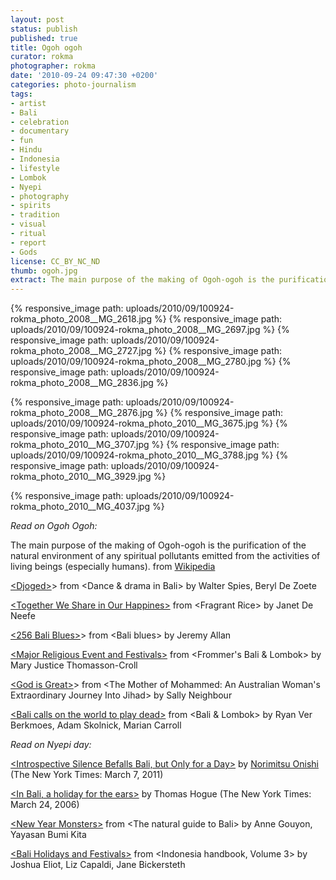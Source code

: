 ```yaml
---
layout: post
status: publish
published: true
title: Ogoh ogoh
curator: rokma
photographer: rokma
date: '2010-09-24 09:47:30 +0200'
categories: photo-journalism
tags:
- artist
- Bali
- celebration
- documentary
- fun
- Hindu
- Indonesia
- lifestyle
- Lombok
- Nyepi
- photography
- spirits
- tradition
- visual
- ritual
- report
- Gods
license: CC_BY_NC_ND
thumb: ogoh.jpg
extract: The main purpose of the making of Ogoh-ogoh is the purification of the natural environment of any spiritual pollutants emitted from the activities of living beings (especially humans).
---
```



{% responsive_image path: uploads/2010/09/100924-rokma_photo_2008__MG_2618.jpg %}
{% responsive_image path: uploads/2010/09/100924-rokma_photo_2008__MG_2697.jpg %}
{% responsive_image path: uploads/2010/09/100924-rokma_photo_2008__MG_2727.jpg %}
{% responsive_image path: uploads/2010/09/100924-rokma_photo_2008__MG_2780.jpg %}
{% responsive_image path: uploads/2010/09/100924-rokma_photo_2008__MG_2836.jpg %}

{% responsive_image path: uploads/2010/09/100924-rokma_photo_2008__MG_2876.jpg %}
{% responsive_image path: uploads/2010/09/100924-rokma_photo_2010__MG_3675.jpg %}
{% responsive_image path: uploads/2010/09/100924-rokma_photo_2010__MG_3707.jpg %}
{% responsive_image path: uploads/2010/09/100924-rokma_photo_2010__MG_3788.jpg %}
{% responsive_image path: uploads/2010/09/100924-rokma_photo_2010__MG_3929.jpg %}

{% responsive_image path: uploads/2010/09/100924-rokma_photo_2010__MG_4037.jpg %}

_Read on Ogoh Ogoh:_

The main purpose of the making of Ogoh-ogoh is the purification of the natural environment of any spiritual pollutants emitted from the activities of living beings (especially humans).  from <a target="_blank" href="http://en.wikipedia.org/wiki/Ogoh-ogoh" rel="nofollow">Wikipedia</a>

<a href="http://books.google.com/books?id=zZ_Zk_E1lG0C&lpg=PA243&dq=ogoh%20ogoh&pg=PA243#v=onepage&q=ogoh%20ogoh&f=false" target="_blank">&lt;Djoged&gt;</a>&gt; from &lt;Dance &amp; drama in Bali&gt; by Walter Spies, Beryl De Zoete

<a href="http://books.google.com/books?id=9_FR9UgpaRIC&lpg=PA141&dq=ogoh%20ogoh&pg=PA141#v=onepage&q=ogoh%20ogoh&f=false" target="_blank">&lt;Together We Share in Our Happines&gt;</a> from &lt;Fragrant Rice&gt; by Janet De Neefe

<a href="http://books.google.com/books?id=dpUMTUnGtjIC&lpg=PA256&dq=ogoh%20ogoh&pg=PA256#v=onepage&q=ogoh%20ogoh&f=false" target="_blank">&lt;256 Bali Blues&gt;</a>&gt; from &lt;Bali blues&gt; by Jeremy Allan

<a href="http://books.google.com/books?id=-SdPoFp5WY0C&lpg=PA32&dq=ogoh%20ogoh&pg=PA32#v=onepage&q=ogoh%20ogoh&f=false" target="_blank">&lt;Major Religious Event and Festivals&gt;</a> from &lt;Frommer's Bali & Lombok&gt; by Mary Justice Thomasson-Croll

<a href="http://books.google.com/books?id=Lw_pNuHejjAC&lpg=PA49&dq=ogoh%20ogoh&pg=PA49#v=onepage&q=ogoh%20ogoh&f=false" target="_blank">&lt;God is Great&gt;</a>&gt; from &lt;The Mother of Mohammed: An Australian Woman's Extraordinary Journey Into Jihad&gt; by Sally Neighbour

<a href="http://books.google.com/books?id=j7YosVd8wEMC&lpg=PA62&dq=ogoh%20ogoh&pg=PA62#v=onepage&q=ogoh%20ogoh&f=false" target="_blank">&lt;Bali calls on the world to play dead&gt;</a> from &lt;Bali &amp; Lombok&gt; by Ryan Ver Berkmoes, Adam Skolnick, Marian Carroll



_Read on Nyepi day:_

<a target="_blank" href="http://www.nytimes.com/2011/03/07/world/asia/07indonesia.html?_r=1" rel="nofollow">&lt;Introspective Silence Befalls Bali, but Only for a Day&gt;</a> by <a href="http://topics.nytimes.com/topics/reference/timestopics/people/o/norimitsu_onishi/index.html?inline=nyt-per" target="_blank" rel="nofollow">Norimitsu Onishi</a> (The New York Times: March 7, 2011)

<a target="_blank" href="http://www.nytimes.com/2006/03/24/opinion/24iht-edhogue.html" rel="nofollow"> &lt;In Bali, a holiday for the ears&gt;</a> by Thomas Hogue (The New York Times:  March 24, 2006)

<a target="_blank" href="http://books.google.com/books?id=RzUPfuQ1GO0C&pg=PP93&dq=ogoh+ogoh&hl=en&ei=7Nx6TqG8KITJrQeFh_3CDw&sa=X&oi=book_result&ct=result&resnum=5&ved=0CEAQ6AEwBA#v=onepage&q=ogoh%20ogoh&f=false">&lt;New Year Monsters&gt;</a> from &lt;The natural guide to Bali&gt;  by Anne Gouyon, Yayasan Bumi Kita


<a target="_blank" href="http://books.google.com/books?id=ktv0_me9x2UC&lpg=PA321&dq=ogoh%20ogoh&pg=PA321#v=onepage&q=ogoh%20ogoh&f=false">&lt;Bali Holidays and Festivals&gt;</a> from &lt;Indonesia handbook, Volume 3&gt; by Joshua Eliot, Liz Capaldi, Jane Bickersteth
